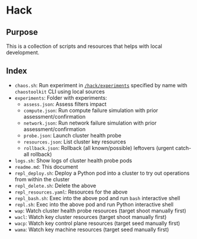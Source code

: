 # Hack

## Purpose

This is a collection of scripts and resources that helps with local development.

## Index

- `chaos.sh`: Run experiment in [`/hack/experiments`](/hack/experiments) specified by name with `chaostoolkit` CLI using local sources
- `experiments`: Folder with experiments:
  - `assess.json`: Assess filters impact
  - `compute.json`: Run compute failure simulation with prior assessment/confirmation
  - `network.json`: Run network failure simulation with prior assessment/confirmation
  - `probe.json`: Launch cluster health probe
  - `resources.json`: List cluster key resources
  - `rollback.json`: Rollback (all known/possible) leftovers (urgent catch-all rollback)
- `logs.sh`: Show logs of cluster health probe pods
- `readme.md`: This document
- `repl_deploy.sh`: Deploy a Python pod into a cluster to try out operations from within the cluster
- `repl_delete.sh`: Delete the above
- `repl_resources.yaml`: Resources for the above
- `repl_bash.sh`: Exec into the above pod and run `bash` interactive shell
- `repl.sh`: Exec into the above pod and run Python interactive shell
- `wap`: Watch cluster health probe resources (target shoot manually first)
- `wacl`: Watch key cluster resources (target shoot manually first)
- `wacp`: Watch key control plane resources (target seed manually first)
- `wama`: Watch key machine resources (target seed manually first)
